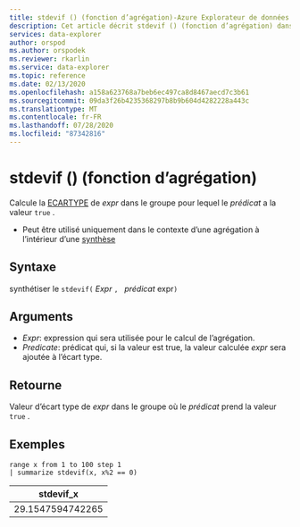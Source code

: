 ```yaml
---
title: stdevif () (fonction d’agrégation)-Azure Explorateur de données | Microsoft Docs
description: Cet article décrit stdevif () (fonction d’agrégation) dans Azure Explorateur de données.
services: data-explorer
author: orspod
ms.author: orspodek
ms.reviewer: rkarlin
ms.service: data-explorer
ms.topic: reference
ms.date: 02/13/2020
ms.openlocfilehash: a158a623768a7beb6ec497ca8d8467aecd7c3b61
ms.sourcegitcommit: 09da3f26b4235368297b8b9b604d4282228a443c
ms.translationtype: MT
ms.contentlocale: fr-FR
ms.lasthandoff: 07/28/2020
ms.locfileid: "87342816"
---
```

# <a name="stdevif-aggregation-function"></a>stdevif () (fonction d’agrégation)

Calcule la [ECARTYPE](stdev-aggfunction.md) de *expr* dans le groupe pour lequel le *prédicat* a la valeur `true` .

* Peut être utilisé uniquement dans le contexte d’une agrégation à l’intérieur d’une [synthèse](summarizeoperator.md)

## <a name="syntax"></a>Syntaxe

synthétiser le `stdevif(` *Expr* `, ` *prédicat* expr`)`

## <a name="arguments"></a>Arguments

* *Expr*: expression qui sera utilisée pour le calcul de l’agrégation. 
* *Predicate*: prédicat qui, si la valeur est true, la valeur calculée *expr* sera ajoutée à l’écart type.

## <a name="returns"></a>Retourne

Valeur d’écart type de *expr* dans le groupe où le *prédicat* prend la valeur `true` .
 
## <a name="examples"></a>Exemples

```kusto
range x from 1 to 100 step 1
| summarize stdevif(x, x%2 == 0)

```

|stdevif_x|
|---|
|29.1547594742265|